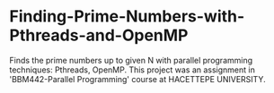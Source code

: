 # Finding-Prime-Numbers-with-Pthreads-and-OpenMP
Finds the prime numbers up to given N with parallel programming techniques: Pthreads, OpenMP.
This project was an assignment in 'BBM442-Parallel Programming' course at HACETTEPE UNIVERSITY.
